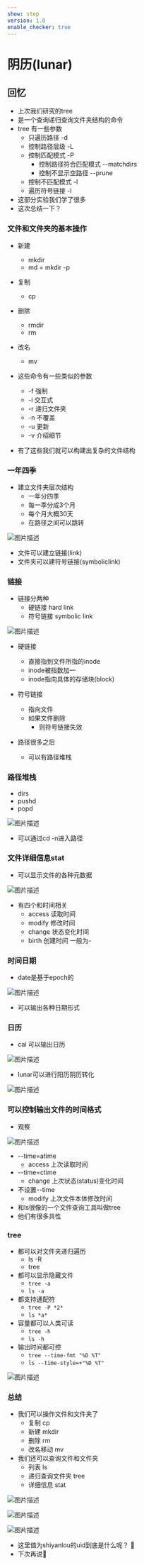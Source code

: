 ```yaml
---
show: step
version: 1.0
enable_checker: true
---
```


# 阴历(lunar)

## 回忆

- 上次我们研究的tree
- 是一个查询递归查询文件夹结构的命令
- tree 有一些参数
	- 只遍历路径 -d
	- 控制路径层级 -L
	- 控制匹配模式 -P
		- 控制路径符合匹配模式 --matchdirs
		- 控制不显示空路径 --prune
	- 控制不匹配模式 -I
	- 遍历符号链接 -l
- 这部分实验我们学了很多
- 这次总结一下？

### 文件和文件夹的基本操作

- 新建 
	- mkdir
	- md = mkdir -p
- 复制
	- cp
- 删除
	- rmdir
	- rm
- 改名
	- mv

- 这些命令有一些类似的参数
	- -f 强制
	- -i 交互式
	- -r 递归文件夹
	- -n 不覆盖
	- -u 更新
	- -v 介绍细节

- 有了这些我们就可以构建出复杂的文件结构

### 一年四季
- 建立文件夹层次结构
	- 一年分四季
	- 每一季分成3个月
	- 每个月大概30天
	- 在路径之间可以跳转 

![图片描述](https://doc.shiyanlou.com/courses/uid1190679-20220915-1663238515055/wm)

- 文件可以建立链接(link)
- 文件夹可以建符号链接(symboliclink)

### 链接

- 链接分两种
	- 硬链接 hard link
	- 符号链接 symbolic link

![图片描述](https://doc.shiyanlou.com/courses/uid1190679-20220915-1663238630057/wm)

- 硬链接
	- 直接指到文件所指的inode
	- inode被指数加一
	- inode指向具体的存储块(block)
- 符号链接
	- 指向文件
	- 如果文件删除
		- 则符号链接失效

- 路径很多之后
	- 可以有路径堆栈

### 路径堆栈

- dirs
- pushd
- popd

![图片描述](https://doc.shiyanlou.com/courses/uid1190679-20220915-1663238986836/wm)

- 可以通过cd -n进入路径

### 文件详细信息stat

- 可以显示文件的各种元数据

![图片描述](https://doc.shiyanlou.com/courses/uid1190679-20220915-1663239179652/wm)

- 有四个和时间相关
	- access 读取时间
	- modify 修改时间
	- change 状态变化时间
	- birth 创建时间 一般为-

### 时间日期

- date是基于epoch的

![图片描述](https://doc.shiyanlou.com/courses/uid1190679-20220915-1663240328987/wm)

- 可以输出各种日期形式

### 日历

- cal 可以输出日历

![图片描述](https://doc.shiyanlou.com/courses/uid1190679-20220915-1663240434397/wm)

- lunar可以进行阳历阴历转化

![图片描述](https://doc.shiyanlou.com/courses/uid1190679-20220915-1663245539610/wm)

### 可以控制输出文件的时间格式


- 观察

![图片描述](https://doc.shiyanlou.com/courses/uid1190679-20220915-1663217046187)

- --time=atime	
	- access 上次读取时间
- --time=ctime
	- change 上次状态(status)变化时间
- 不设置--time
	- modify 上次文件本体修改时间
- 和ls很像的一个文件查询工具叫做tree
- 他们有很多共性

### tree

- 都可以对文件夹递归遍历
	- ls -R
	- tree
- 都可以显示隐藏文件
	- `tree -a`
	- `ls -a`
- 都支持通配符
	- `tree -P *2*`
	- `ls *a*`
- 容量都可以人类可读
	- `tree -h`
	- `ls -h`
- 输出时间都可控
	- `tree --time-fmt "%D %T"`
	- `ls --time-style=+"%D %T"`

![图片描述](https://doc.shiyanlou.com/courses/uid1190679-20220915-1663245991720/wm)

### 总结
- 我们可以操作文件和文件夹了
	- 复制 cp
	- 新建 mkdir
	- 删除 rm
	- 改名移动 mv
- 我们还可以查询文件和文件夹
	- 列表 ls
	- 递归查询文件夹 tree
	- 详细信息 stat

![图片描述](https://doc.shiyanlou.com/courses/uid1190679-20220915-1663246208006/wm)

![图片描述](https://doc.shiyanlou.com/courses/uid1190679-20220915-1663246222331/wm)

![图片描述](https://doc.shiyanlou.com/courses/uid1190679-20220915-1663246234059/wm)

- 这里值为shiyanlou的uid到底是什么呢？ 🤔
- 下次再说👋
